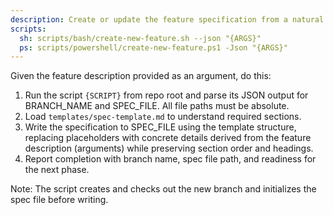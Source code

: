 ```yaml
---
description: Create or update the feature specification from a natural language feature description.
scripts:
  sh: scripts/bash/create-new-feature.sh --json "{ARGS}"
  ps: scripts/powershell/create-new-feature.ps1 -Json "{ARGS}"
---
```


Given the feature description provided as an argument, do this:

1. Run the script `{SCRIPT}` from repo root and parse its JSON output for BRANCH_NAME and SPEC_FILE. All file paths must be absolute.
2. Load `templates/spec-template.md` to understand required sections.
3. Write the specification to SPEC_FILE using the template structure, replacing placeholders with concrete details derived from the feature description (arguments) while preserving section order and headings.
4. Report completion with branch name, spec file path, and readiness for the next phase.

Note: The script creates and checks out the new branch and initializes the spec file before writing.
